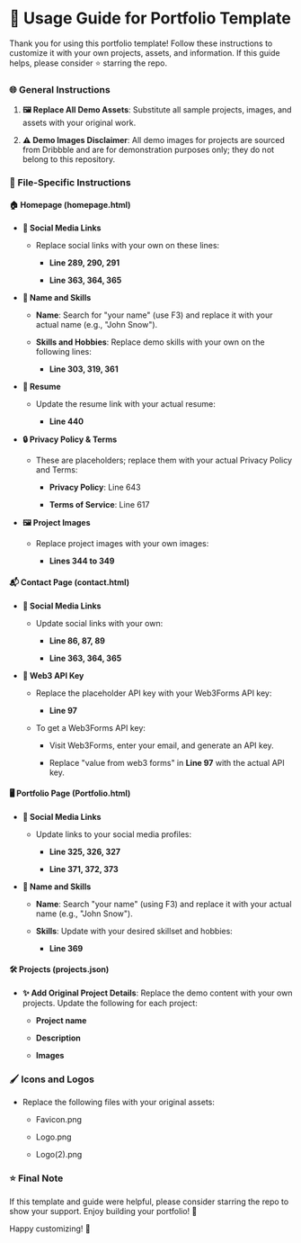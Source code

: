 🚀 Usage Guide for Portfolio Template
=====================================

Thank you for using this portfolio template! Follow these instructions to customize it with your own projects, assets, and information. If this guide helps, please consider ⭐ starring the repo.

### 🌐 General Instructions

1.  **🖼️ Replace All Demo Assets**: Substitute all sample projects, images, and assets with your original work.
    
2.  **⚠️ Demo Images Disclaimer**: All demo images for projects are sourced from Dribbble and are for demonstration purposes only; they do not belong to this repository.
    

### 📂 File-Specific Instructions

#### 🏠 Homepage (homepage.html)

*   **🔗 Social Media Links**
    
    *   Replace social links with your own on these lines:
        
        *   **Line 289, 290, 291**
            
        *   **Line 363, 364, 365**
            
*   **📝 Name and Skills**
    
    *   **Name**: Search for "your name" (use F3) and replace it with your actual name (e.g., "John Snow").
        
    *   **Skills and Hobbies**: Replace demo skills with your own on the following lines:
        
        *   **Line 303, 319, 361**
            
*   **📄 Resume**
    
    *   Update the resume link with your actual resume:
        
        *   **Line 440**
            
*   **🔒 Privacy Policy & Terms**
    
    *   These are placeholders; replace them with your actual Privacy Policy and Terms:
        
        *   **Privacy Policy**: Line 643
            
        *   **Terms of Service**: Line 617
            
*   **🖼️ Project Images**
    
    *   Replace project images with your own images:
        
        *   **Lines 344 to 349**
            

#### 📬 Contact Page (contact.html)

*   **🔗 Social Media Links**
    
    *   Update social links with your own:
        
        *   **Line 86, 87, 89**
            
        *   **Line 363, 364, 365**
            
*   **🔑 Web3 API Key**
    
    *   Replace the placeholder API key with your Web3Forms API key:
        
        *   **Line 97**
            
    *   To get a Web3Forms API key:
        
        *   Visit Web3Forms, enter your email, and generate an API key.
            
        *   Replace "value from web3 forms" in **Line 97** with the actual API key.
            

#### 🖥️ Portfolio Page (Portfolio.html)

*   **🔗 Social Media Links**
    
    *   Update links to your social media profiles:
        
        *   **Line 325, 326, 327**
            
        *   **Line 371, 372, 373**
            
*   **📝 Name and Skills**
    
    *   **Name**: Search "your name" (using F3) and replace it with your actual name (e.g., "John Snow").
        
    *   **Skills**: Update with your desired skillset and hobbies:
        
        *   **Line 369**
            

#### 🛠️ Projects (projects.json)

*   **✨ Add Original Project Details**: Replace the demo content with your own projects. Update the following for each project:
    
    *   **Project name**
        
    *   **Description**
        
    *   **Images**
        

### 🖌️ Icons and Logos

*   Replace the following files with your original assets:
    
    *   Favicon.png
        
    *   Logo.png
        
    *   Logo(2).png
        

### ⭐ Final Note

If this template and guide were helpful, please consider starring the repo to show your support. Enjoy building your portfolio! 🎉

Happy customizing! 🎨